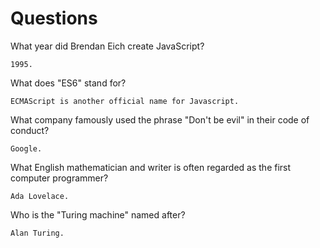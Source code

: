 # Questions

What year did Brendan Eich create JavaScript?

```
1995.
```

What does "ES6" stand for?

```
ECMAScript is another official name for Javascript.
```

What company famously used the phrase "Don't be evil" in their code of conduct?

```
Google.
```

What English mathematician and writer is often regarded as the first computer programmer?

```
Ada Lovelace.
```

Who is the "Turing machine" named after?

```
Alan Turing.
```
